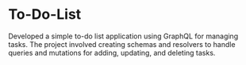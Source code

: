 # To-Do-List
Developed a simple to-do list application using GraphQL for managing tasks. The project involved creating schemas and resolvers to handle queries and mutations for adding, updating, and deleting tasks.
